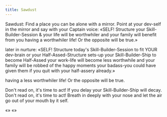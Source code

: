 ```yaml
---
title: Sawdust
---
```



Sawdust:
Find a place you can be alone with a mirror. Point at your dev-self in the mirror and say with your Captain voice: «SELF! Structure your Skill-Builder-Session & your life will be worthwhiler and your family will benefit from you having a worthwhiler life! Or the opposite will be true.»

later in nurture:
«SELF! Structure today's Skill-Builder-Session to fit YOUR dev-brain or your Half-Assed-Structure sets-up your Skill-Builder-Ship to become Half-Assed your work-life will become less worthwhile and your family
will be robbed of the happy moments your badass-you could have given them if you quit with your half-assery already.»


 having a less worthwhiler life! Or the opposite will be true.

Don't read on, it's time to act! If you delay your Skill-Builder-Ship will decay.
Don't read on, it's time to act!
Breath in deeply with your nose and let the air go out of your mouth by it self.

«»
«»
